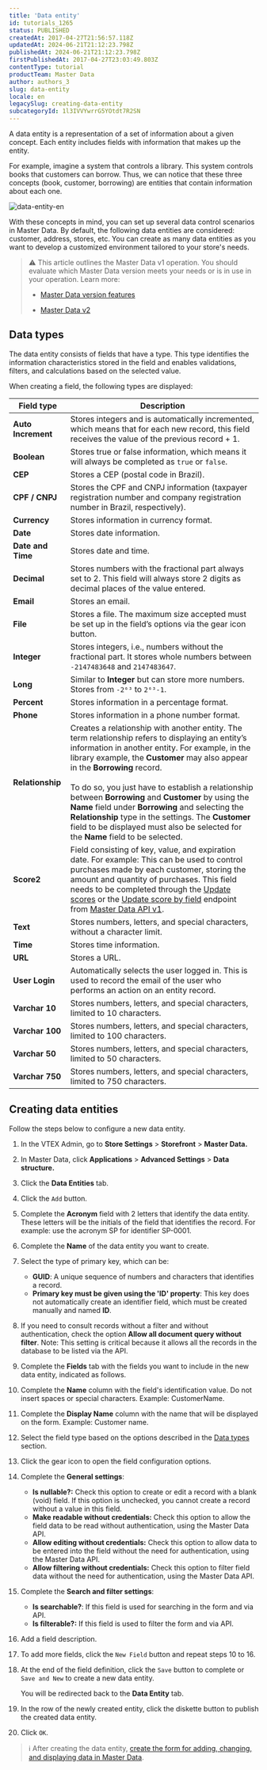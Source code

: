 ```yaml
---
title: 'Data entity'
id: tutorials_1265
status: PUBLISHED
createdAt: 2017-04-27T21:56:57.118Z
updatedAt: 2024-06-21T21:12:23.798Z
publishedAt: 2024-06-21T21:12:23.798Z
firstPublishedAt: 2017-04-27T23:03:49.803Z
contentType: tutorial
productTeam: Master Data
author: authors_3
slug: data-entity
locale: en
legacySlug: creating-data-entity
subcategoryId: 1l3IVVYwrrG5YOtdt7R2SN
---
```


A data entity is a representation of a set of information about a given concept. Each entity includes fields with information that makes up the entity.

For example, imagine a system that controls a library. This system controls books that customers can borrow. Thus, we can notice that these three concepts (book, customer, borrowing) are entities that contain information about each one. 

![data-entity-en](//images.ctfassets.net/alneenqid6w5/4w7gskl1jpuzrFm4gj5K0J/1b24a20995e073f17e492e8d80ae4031/data-entity-en.png)

With these concepts in mind, you can set up several data control scenarios in Master Data. By default, the following data entities are considered: customer, address, stores, etc. You can create as many data entities as you want to develop a customized environment tailored to your store's needs.

>⚠️ This article outlines the Master Data v1 operation. You should evaluate which Master Data version meets your needs or is in use in your operation. Learn more:
>
> * [Master Data version features](https://help.vtex.com/en/tutorial/master-data--4otjBnR27u4WUIciQsmkAw#available-versions)
>
> * [Master Data v2](https://developers.vtex.com/docs/guides/master-data-v2-basics)
> 	

## Data types

The data entity consists of fields that have a type. This type identifies the information characteristics stored in the field and enables validations, filters, and calculations based on the selected value.

When creating a field, the following types are displayed:

| Field type | Description
| - | - |
| **Auto Increment** | Stores integers and is automatically incremented, which means that for each new record, this field receives the value of the previous record + 1. |
| **Boolean** | Stores true or false information, which means it will always be completed as `true` or `false`. |
| **CEP** | Stores a CEP (postal code in Brazil). |
| **CPF / CNPJ** | Stores the CPF and CNPJ information (taxpayer registration number and company registration number in Brazil, respectively). |
| **Currency** | Stores information in currency format. |
| **Date** | Stores date information. |
| **Date and Time** |  Stores date and time. |
| **Decimal** |  Stores numbers with the fractional part always set to 2. This field will always store 2 digits as decimal places of the value entered. |
| **Email** |  Stores an email. |
| **File** | Stores a file. The maximum size accepted must be set up in the field’s options via the gear icon button<i class="fas fa-cog"></i>. |
| **Integer** | Stores integers, i.e., numbers without the fractional part. It stores whole numbers between `-2147483648` and `2147483647`. |
| **Long** | Similar to **Integer** but can store more numbers. Stores from `-2⁶³` to `2⁶³-1`. |
| **Percent** | Stores information in a percentage format. |
| **Phone** |  Stores information in a phone number format. |
| **Relationship** | Creates a relationship with another entity. The term relationship refers to displaying an entity’s information in another entity. For example, in the library example, the **Customer** may also appear in the **Borrowing** record.<br><br>To do so, you just have to establish a relationship between **Borrowing** and **Customer** by using the **Name** field under **Borrowing** and selecting the **Relationship** type in the settings. The **Customer** field to be displayed must also be selected for the **Name** field to be selected. |
| **Score2** | Field consisting of key, value, and expiration date. For example: This can be used to control purchases made by each customer, storing the amount and quantity of purchases. This field needs to be completed through the [Update scores](https://developers.vtex.com/docs/api-reference/masterdata-api#put-/api/dataentities/-acronym-/documents/-id-/score) or the [Update score by field](https://developers.vtex.com/docs/api-reference/masterdata-api#put-/api/dataentities/-acronym-/documents/-id-/score/-field-name-) endpoint from [Master Data API v1](https://developers.vtex.com/docs/api-reference/masterdata-api). |
| **Text** | Stores numbers, letters, and special characters, without a character limit. |
| **Time** |  Stores time information. |
| **URL** |  Stores a URL. |
| **User Login** | Automatically selects the user logged in. This is used to record the email of the user who performs an action on an entity record.  |
| **Varchar 10** | Stores numbers, letters, and special characters, limited to 10 characters. |
| **Varchar 100** | Stores numbers, letters, and special characters, limited to 100 characters. |
| **Varchar 50** | Stores numbers, letters, and special characters, limited to 50 characters. |
| **Varchar 750** | Stores numbers, letters, and special characters, limited to 750 characters. |

## Creating data entities

Follow the steps below to configure a new data entity.

1. In the VTEX Admin, go to **Store Settings** > **Storefront** > **Master Data.**
2. In Master Data, click **Applications** > **Advanced Settings** > **Data structure.**
3. Click the **Data Entities** tab.
4. Click the `Add` button.
5. Complete the **Acronym** field with 2 letters that identify the data entity. These letters will be the initials of the field that identifies the record. For example: use the acronym SP for identifier SP-0001.
6. Complete the **Name** of the data entity you want to create.
7. Select the type of primary key, which can be:

   - **GUID**: A unique sequence of numbers and characters that identifies a record.
   - **Primary key must be given using the 'ID' property**: This key does not automatically create an identifier field, which must be created manually and named **ID**.
8. If you need to consult records without a filter and without authentication, check the option **Allow all document query without filter**. Note: This setting is critical because it allows all the records in the database to be listed via the API.
9.  Complete the **Fields** tab with the fields you want to include in the new data entity, indicated as follows.
10. Complete the **Name** column with the field's identification value. Do not insert spaces or special characters. Example: CustomerName.
11. Complete the **Display Name** column with the name that will be displayed on the form. Example: Customer name.
12. Select the field type based on the options described in the [Data types](#data-typed) section.
13. Click the <i class="fas fa-cog"></i> gear icon to open the field configuration options.
14. Complete the **General settings**:

 	- **Is nullable?:** Check this option to create or edit a record with a blank (void) field. If this option is unchecked, you cannot create a record without a value in this field.
 	- **Make readable without credentials:** Check this option to allow the field data to be read without authentication, using the Master Data API.
 	- **Allow editing without credentials:** Check this option to allow data to be entered into the field without the need for authentication, using the Master Data API.
 	- **Allow filtering without credentials:** Check this option to filter field data without the need for authentication, using the Master Data API.

15. Complete the **Search and filter settings**:

	- **Is searchable?**: If this field is used for searching in the form and via API.
	- **Is filterable?:** If this field is used to filter the form and via API.
16. Add a field description.
17. To add more fields, click the `New Field` button and repeat steps 10 to 16.
18. At the end of the field definition, click the `Save` button to complete or `Save and New` to create a new data entity.

	You will be redirected back to the **Data Entity** tab.

19. In the row of the newly created entity, click the <i class="fas fa-save"></i> diskette button to publish the created data entity.
20. Click `OK`.

>ℹ️ After creating the data entity, [create the form for adding, changing, and displaying data in Master Data](https://help.vtex.com/en/tutorial/creating-form-in-master-data--tutorials_1047).
